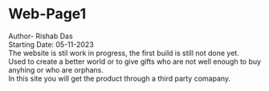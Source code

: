 # Web-Page1
Author- Rishab Das<br>
Starting Date: 05-11-2023<br>
The website is stil work in progress, the first build is still not done yet.<br>
Used to create a better world or to give gifts who are not well enough to buy anyhing or who are orphans.<br>
In this site you will get the product through a third party comapany.
